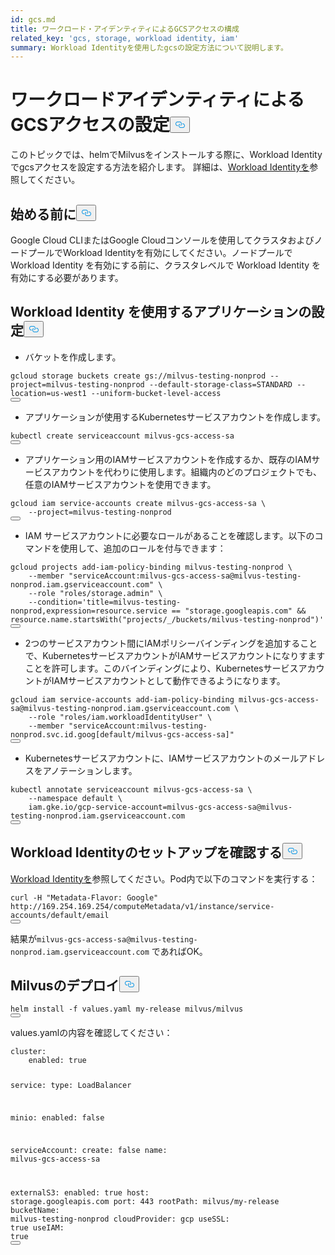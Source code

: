 ```yaml
---
id: gcs.md
title: ワークロード・アイデンティティによるGCSアクセスの構成
related_key: 'gcs, storage, workload identity, iam'
summary: Workload Identityを使用したgcsの設定方法について説明します。
---
```

<h1 id="Configure-GCS-Access-by-Workload-Identity" class="common-anchor-header">ワークロードアイデンティティによるGCSアクセスの設定<button data-href="#Configure-GCS-Access-by-Workload-Identity" class="anchor-icon" translate="no">
      <svg translate="no"
        aria-hidden="true"
        focusable="false"
        height="20"
        version="1.1"
        viewBox="0 0 16 16"
        width="16"
      >
        <path
          fill="#0092E4"
          fill-rule="evenodd"
          d="M4 9h1v1H4c-1.5 0-3-1.69-3-3.5S2.55 3 4 3h4c1.45 0 3 1.69 3 3.5 0 1.41-.91 2.72-2 3.25V8.59c.58-.45 1-1.27 1-2.09C10 5.22 8.98 4 8 4H4c-.98 0-2 1.22-2 2.5S3 9 4 9zm9-3h-1v1h1c1 0 2 1.22 2 2.5S13.98 12 13 12H9c-.98 0-2-1.22-2-2.5 0-.83.42-1.64 1-2.09V6.25c-1.09.53-2 1.84-2 3.25C6 11.31 7.55 13 9 13h4c1.45 0 3-1.69 3-3.5S14.5 6 13 6z"
        ></path>
      </svg>
    </button></h1><p>このトピックでは、helmでMilvusをインストールする際に、Workload Identityでgcsアクセスを設定する方法を紹介します。 詳細は、<a href="https://cloud.google.com/kubernetes-engine/docs/how-to/workload-identity">Workload Identityを</a>参照してください。</p>
<h2 id="Before-you-start" class="common-anchor-header">始める前に<button data-href="#Before-you-start" class="anchor-icon" translate="no">
      <svg translate="no"
        aria-hidden="true"
        focusable="false"
        height="20"
        version="1.1"
        viewBox="0 0 16 16"
        width="16"
      >
        <path
          fill="#0092E4"
          fill-rule="evenodd"
          d="M4 9h1v1H4c-1.5 0-3-1.69-3-3.5S2.55 3 4 3h4c1.45 0 3 1.69 3 3.5 0 1.41-.91 2.72-2 3.25V8.59c.58-.45 1-1.27 1-2.09C10 5.22 8.98 4 8 4H4c-.98 0-2 1.22-2 2.5S3 9 4 9zm9-3h-1v1h1c1 0 2 1.22 2 2.5S13.98 12 13 12H9c-.98 0-2-1.22-2-2.5 0-.83.42-1.64 1-2.09V6.25c-1.09.53-2 1.84-2 3.25C6 11.31 7.55 13 9 13h4c1.45 0 3-1.69 3-3.5S14.5 6 13 6z"
        ></path>
      </svg>
    </button></h2><p>Google Cloud CLIまたはGoogle Cloudコンソールを使用してクラスタおよびノードプールでWorkload Identityを有効にしてください。ノードプールで Workload Identity を有効にする前に、クラスタレベルで Workload Identity を有効にする必要があります。</p>
<h2 id="Configure-applications-to-use-Workload-Identity" class="common-anchor-header">Workload Identity を使用するアプリケーションの設定<button data-href="#Configure-applications-to-use-Workload-Identity" class="anchor-icon" translate="no">
      <svg translate="no"
        aria-hidden="true"
        focusable="false"
        height="20"
        version="1.1"
        viewBox="0 0 16 16"
        width="16"
      >
        <path
          fill="#0092E4"
          fill-rule="evenodd"
          d="M4 9h1v1H4c-1.5 0-3-1.69-3-3.5S2.55 3 4 3h4c1.45 0 3 1.69 3 3.5 0 1.41-.91 2.72-2 3.25V8.59c.58-.45 1-1.27 1-2.09C10 5.22 8.98 4 8 4H4c-.98 0-2 1.22-2 2.5S3 9 4 9zm9-3h-1v1h1c1 0 2 1.22 2 2.5S13.98 12 13 12H9c-.98 0-2-1.22-2-2.5 0-.83.42-1.64 1-2.09V6.25c-1.09.53-2 1.84-2 3.25C6 11.31 7.55 13 9 13h4c1.45 0 3-1.69 3-3.5S14.5 6 13 6z"
        ></path>
      </svg>
    </button></h2><ul>
<li>バケットを作成します。</li>
</ul>
<pre><code translate="no" class="language-bash">gcloud storage buckets create <span class="hljs-attr">gs</span>:<span class="hljs-comment">//milvus-testing-nonprod --project=milvus-testing-nonprod --default-storage-class=STANDARD --location=us-west1 --uniform-bucket-level-access</span>
<button class="copy-code-btn"></button></code></pre>
<ul>
<li>アプリケーションが使用するKubernetesサービスアカウントを作成します。</li>
</ul>
<pre><code translate="no" class="language-bash">kubectl create serviceaccount milvus-gcs-access-sa
<button class="copy-code-btn"></button></code></pre>
<ul>
<li>アプリケーション用のIAMサービスアカウントを作成するか、既存のIAMサービスアカウントを代わりに使用します。組織内のどのプロジェクトでも、任意のIAMサービスアカウントを使用できます。</li>
</ul>
<pre><code translate="no" class="language-bash">gcloud iam service-accounts create milvus-gcs-access-sa \
    --project=milvus-testing-nonprod
<button class="copy-code-btn"></button></code></pre>
<ul>
<li>IAM サービスアカウントに必要なロールがあることを確認します。以下のコマンドを使用して、追加のロールを付与できます：</li>
</ul>
<pre><code translate="no" class="language-bash">gcloud projects <span class="hljs-keyword">add</span>-iam-policy-binding milvus-testing-nonprod \
    --member <span class="hljs-string">&quot;serviceAccount:milvus-gcs-access-sa@milvus-testing-nonprod.iam.gserviceaccount.com&quot;</span> \
    --role <span class="hljs-string">&quot;roles/storage.admin&quot;</span> \
    --condition=<span class="hljs-string">&#x27;title=milvus-testing-nonprod,expression=resource.service == &quot;storage.googleapis.com&quot; &amp;&amp; resource.name.startsWith(&quot;projects/_/buckets/milvus-testing-nonprod&quot;)&#x27;</span>
<button class="copy-code-btn"></button></code></pre>
<ul>
<li>2つのサービスアカウント間にIAMポリシーバインディングを追加することで、KubernetesサービスアカウントがIAMサービスアカウントになりすますことを許可します。このバインディングにより、KubernetesサービスアカウントがIAMサービスアカウントとして動作できるようになります。</li>
</ul>
<pre><code translate="no" class="language-bash">gcloud iam service-accounts add-iam-policy-binding milvus-gcs-access-sa<span class="hljs-meta">@milvus</span>-testing-nonprod.iam.gserviceaccount.com \
    --role <span class="hljs-string">&quot;roles/iam.workloadIdentityUser&quot;</span> \
    --member <span class="hljs-string">&quot;serviceAccount:milvus-testing-nonprod.svc.id.goog[default/milvus-gcs-access-sa]&quot;</span>
<button class="copy-code-btn"></button></code></pre>
<ul>
<li>Kubernetesサービスアカウントに、IAMサービスアカウントのメールアドレスをアノテーションします。</li>
</ul>
<pre><code translate="no" class="language-bash">kubectl annotate serviceaccount milvus-gcs-access-sa \
    --namespace <span class="hljs-keyword">default</span> \
    iam.gke.io/gcp-service-account=milvus-gcs-access-sa<span class="hljs-meta">@milvus</span>-testing-nonprod.iam.gserviceaccount.com
<button class="copy-code-btn"></button></code></pre>
<h2 id="Verify-the-Workload-Identity-setup" class="common-anchor-header">Workload Identityのセットアップを確認する<button data-href="#Verify-the-Workload-Identity-setup" class="anchor-icon" translate="no">
      <svg translate="no"
        aria-hidden="true"
        focusable="false"
        height="20"
        version="1.1"
        viewBox="0 0 16 16"
        width="16"
      >
        <path
          fill="#0092E4"
          fill-rule="evenodd"
          d="M4 9h1v1H4c-1.5 0-3-1.69-3-3.5S2.55 3 4 3h4c1.45 0 3 1.69 3 3.5 0 1.41-.91 2.72-2 3.25V8.59c.58-.45 1-1.27 1-2.09C10 5.22 8.98 4 8 4H4c-.98 0-2 1.22-2 2.5S3 9 4 9zm9-3h-1v1h1c1 0 2 1.22 2 2.5S13.98 12 13 12H9c-.98 0-2-1.22-2-2.5 0-.83.42-1.64 1-2.09V6.25c-1.09.53-2 1.84-2 3.25C6 11.31 7.55 13 9 13h4c1.45 0 3-1.69 3-3.5S14.5 6 13 6z"
        ></path>
      </svg>
    </button></h2><p><a href="https://cloud.google.com/kubernetes-engine/docs/how-to/workload-identity">Workload Identityを</a>参照してください。Pod内で以下のコマンドを実行する：</p>
<pre><code translate="no" class="language-bash">curl -H <span class="hljs-string">&quot;Metadata-Flavor: Google&quot;</span> http://169.254.169.254/computeMetadata/v1/instance/service-accounts/default/email
<button class="copy-code-btn"></button></code></pre>
<p>結果が<code translate="no">milvus-gcs-access-sa@milvus-testing-nonprod.iam.gserviceaccount.com</code> であればOK。</p>
<h2 id="Deploy-Milvus" class="common-anchor-header">Milvusのデプロイ<button data-href="#Deploy-Milvus" class="anchor-icon" translate="no">
      <svg translate="no"
        aria-hidden="true"
        focusable="false"
        height="20"
        version="1.1"
        viewBox="0 0 16 16"
        width="16"
      >
        <path
          fill="#0092E4"
          fill-rule="evenodd"
          d="M4 9h1v1H4c-1.5 0-3-1.69-3-3.5S2.55 3 4 3h4c1.45 0 3 1.69 3 3.5 0 1.41-.91 2.72-2 3.25V8.59c.58-.45 1-1.27 1-2.09C10 5.22 8.98 4 8 4H4c-.98 0-2 1.22-2 2.5S3 9 4 9zm9-3h-1v1h1c1 0 2 1.22 2 2.5S13.98 12 13 12H9c-.98 0-2-1.22-2-2.5 0-.83.42-1.64 1-2.09V6.25c-1.09.53-2 1.84-2 3.25C6 11.31 7.55 13 9 13h4c1.45 0 3-1.69 3-3.5S14.5 6 13 6z"
        ></path>
      </svg>
    </button></h2><pre><code translate="no" class="language-bash">helm install -f values.yaml my-release milvus/milvus
<button class="copy-code-btn"></button></code></pre>
<p>values.yamlの内容を確認してください：</p>
<pre><code translate="no" class="language-yaml">cluster:
    enabled: <span class="hljs-literal">true</span>

service:
    <span class="hljs-built_in">type</span>: LoadBalancer

minio:
    enabled: <span class="hljs-literal">false</span>

serviceAccount:
    create: <span class="hljs-literal">false</span>
    name: milvus-gcs-access-sa

externalS3:
    enabled: <span class="hljs-literal">true</span>
    host: storage.googleapis.com
    port: 443
    rootPath: milvus/my-release
    bucketName: milvus-testing-nonprod
    cloudProvider: gcp
    useSSL: <span class="hljs-literal">true</span>
    useIAM: <span class="hljs-literal">true</span>
<button class="copy-code-btn"></button></code></pre>
